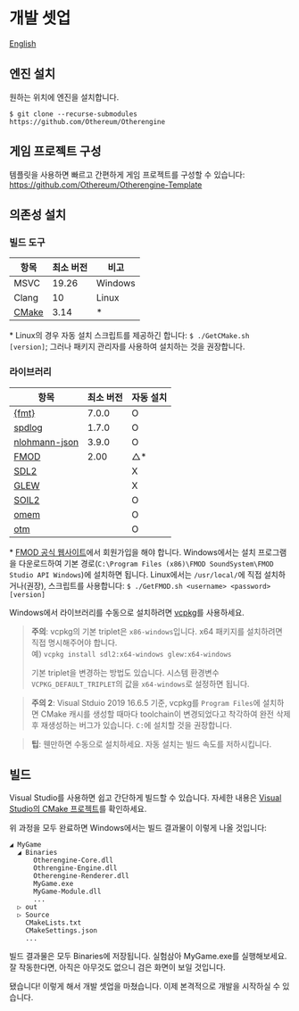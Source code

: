 # 개발 셋업

[English](../English/Development%20Setup.md)

## 엔진 설치

원하는 위치에 엔진을 설치합니다.

```shell
$ git clone --recurse-submodules https://github.com/Othereum/Otherengine
```

## 게임 프로젝트 구성

템플릿을 사용하면 빠르고 간편하게 게임 프로젝트를 구성할 수 있습니다: <https://github.com/Othereum/Otherengine-Template>

## 의존성 설치

### 빌드 도구

항목 | 최소 버전 | 비고
--- | --- | ---
MSVC | 19.26 | Windows
Clang | 10 | Linux
[CMake](https://cmake.org/download) | 3.14 | \*

\* Linux의 경우 자동 설치 스크립트를 제공하긴 합니다: `$ ./GetCMake.sh [version]`; 그러나 패키지 관리자를 사용하여 설치하는 것을 권장합니다.

### 라이브러리

항목 | 최소 버전 | 자동 설치
--- | --- | ---
[{fmt}](https://github.com/fmtlib/fmt) | 7.0.0 | O
[spdlog](https://github.com/gabime/spdlog) | 1.7.0 | O
[nlohmann-json](https://github.com/nlohmann/json) | 3.9.0 | O
[FMOD] | 2.00 | △\*
[SDL2](https://www.libsdl.org/download-2.0.php) | | X
[GLEW](https://github.com/nigels-com/glew) | | X
[SOIL2](https://github.com/SpartanJ/SOIL2) | | O
[omem](https://github.com/Othereum/omem) | | O
[otm](https://github.com/Othereum/otm) | | O

[FMOD]: https://www.fmod.com

\* [FMOD 공식 웹사이트][FMOD]에서 회원가입을 해야 합니다. Windows에서는 설치 프로그램을 다운로드하여 기본 경로(`C:\Program Files (x86)\FMOD SoundSystem\FMOD Studio API Windows`)에 설치하면 됩니다. Linux에서는 `/usr/local/`에 직접 설치하거나(권장), 스크립트를 사용합니다: `$ ./GetFMOD.sh <username> <password> [version]`

Windows에서 라이브러리를 수동으로 설치하려면 [vcpkg](https://github.com/microsoft/vcpkg)를 사용하세요.

> **주의**: vcpkg의 기본 triplet은 `x86-windows`입니다. x64 패키지를 설치하려면 직접 명시해주어야 합니다.  
> 예) `vcpkg install sdl2:x64-windows glew:x64-windows`
>
> 기본 triplet을 변경하는 방법도 있습니다. 시스템 환경변수 `VCPKG_DEFAULT_TRIPLET`의 값을 `x64-windows`로 설정하면 됩니다.

> **주의 2**: Visual Stduio 2019 16.6.5 기준, vcpkg를 `Program Files`에 설치하면 CMake 캐시를 생성할 때마다 toolchain이 변경되었다고 착각하여 완전 삭제 후 재생성하는 버그가 있습니다. `C:`에 설치할 것을 권장합니다.

> **팁**: 웬만하면 수동으로 설치하세요. 자동 설치는 빌드 속도를 저하시킵니다.

## 빌드

Visual Studio를 사용하면 쉽고 간단하게 빌드할 수 있습니다. 자세한 내용은 [Visual Studio의 CMake 프로젝트](https://docs.microsoft.com/ko-kr/cpp/build/cmake-projects-in-visual-studio?view=vs-2019)를 확인하세요.

위 과정을 모두 완료하면 Windows에서는 빌드 결과물이 이렇게 나올 것입니다:

```text
◢ MyGame
  ◢ Binaries
      Otherengine-Core.dll
      Othrengine-Engine.dll
      Otherengine-Renderer.dll
      MyGame.exe
      MyGame-Module.dll
      ...
  ▷ out
  ▷ Source
    CMakeLists.txt
    CMakeSettings.json
    ...
```

빌드 결과물은 모두 Binaries에 저장됩니다. 실험삼아 MyGame.exe를 실행해보세요. 잘 작동한다면, 아직은 아무것도 없으니 검은 화면이 보일 것입니다.

됐습니다! 이렇게 해서 개발 셋업을 마쳤습니다. 이제 본격적으로 개발을 시작하실 수 있습니다.
